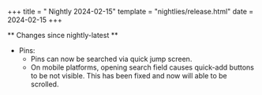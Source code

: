 +++
title = " Nightly 2024-02-15"
template = "nightlies/release.html"
date = 2024-02-15
+++

** Changes since nightly-latest **
- Pins:
  - Pins can now be searched via quick jump screen.
  - On mobile platforms, opening search field causes quick-add buttons to be not visible. This has been fixed and now will able to be scrolled.

